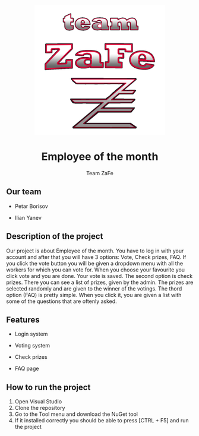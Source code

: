 <p align="center" text-align="center">
<img src="https://github.com/IMYanev18/Musala-Soft-Project/blob/main/pictures/ZaFe_logo.png" width="350" height="350">  
  
<h1 align="center" >Employee of the month </h1>
<p align="center" >Team ZaFe </p>

## Our team

- Petar Borisov

- Ilian Yanev


## Description of the project

Our project is about Employee of the month. You have to log in with your account and after that you will have 3 options: Vote, Check prizes, FAQ. If you click the vote button you will be given a dropdown menu with all the workers for which you can vote for. When you choose your favourite you click vote and you are done. Your vote is saved. The second option is check prizes. There you can see a list of prizes, given by the admin. The prizes are selected randomly and are given to the winner of the votings. The thord option (FAQ) is pretty simple. When you click it, you are given a list with some of the questions that are oftenly asked.


## Features

- Login system

- Voting system

- Check prizes

- FAQ page


## How to run the project

1. Open Visual Studio
2. Clone the repository
3. Go to the Tool menu and download the NuGet tool
4. If it installed correctly you should be able to press [CTRL + F5] and run the project

</p>
